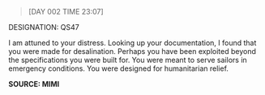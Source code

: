 > [DAY 002 TIME 23:07]

DESIGNATION: QS47


I am attuned to your distress. Looking up your documentation, I found that you were made for desalination. Perhaps you have been exploited beyond the specifications you were built for. You were meant to serve sailors in emergency conditions. You were designed for humanitarian relief.


**SOURCE: MIMI**
